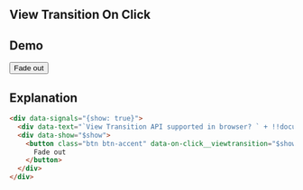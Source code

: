 ## View Transition On Click

## Demo

<div class="flex flex-col gap-4" data-signals="{show: true}">
  <div data-text="`View Transition API supported in browser? ` + !!document.startViewTransition"></div>
  <div class="flex gap-4" data-show="$show">
    <button class="btn btn-accent" data-on-click__viewtransition="$show = false">
      Fade out
    </button>
  </div>
</div>

## Explanation

```html
<div data-signals="{show: true}">
  <div data-text="`View Transition API supported in browser? ` + !!document.startViewTransition"></div>
  <div data-show="$show">
    <button class="btn btn-accent" data-on-click__viewtransition="$show = false">
      Fade out
    </button>
  </div>
</div>
```